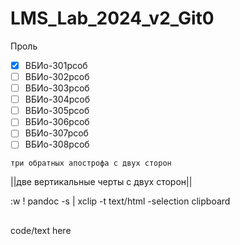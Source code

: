 # LMS_Lab_2024_v2_Git0

Проль 
- [x] ВБИо-301рсоб
- [ ] ВБИо-302рсоб
- [ ] ВБИо-303рсоб
- [ ] ВБИо-304рсоб
- [ ] ВБИо-305рсоб
- [ ] ВБИо-306рсоб
- [ ] ВБИо-307рсоб
- [ ] ВБИо-308рсоб

```три обратных апострофа с двух сторон```

||две вертикальные черты с двух сторон||

:w ! pandoc -s | xclip -t text/html -selection clipboard

##
<tab><tab>code/text here
